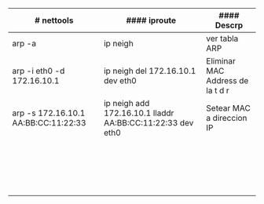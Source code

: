 | # nettools  | #### iproute | #### Descrp |
| ------------- | ------------- |----------------|
| arp -a  | ip neigh  | ver tabla ARP
| arp -i eth0 -d 172.16.10.1  |  ip neigh del 172.16.10.1 dev eth0 |Eliminar MAC Address de la t d r|
| arp -s 172.16.10.1 AA:BB:CC:11:22:33 | ip neigh add 172.16.10.1 lladdr AA:BB:CC:11:22:33 dev eth0 | Setear MAC a direccion IP
|  |   | |
|   |  | |
|   |  | |
|  |  |
|  |   |    |
|  |   | |
|   |  | |
|   |  | |
|  |  |
|  |   |    |
|  |   | |
|   |  | |
|   |  | |
|  |  |
|  |   |    |
|  |   | |
|   |  | |
|   |  | |
|  |  |






